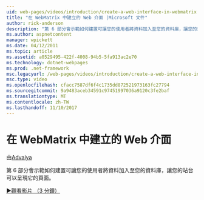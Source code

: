 ```yaml
---
uid: web-pages/videos/introduction/create-a-web-interface-in-webmatrix
title: "在 WebMatrix 中建立的 Web 介面 |Microsoft 文件"
author: rick-anderson
description: "第 6 部分會示範如何建置可讓您的使用者將資料加入至您的資料庫，讓您的站台可以呈現它的頁面。"
ms.author: aspnetcontent
manager: wpickett
ms.date: 04/12/2011
ms.topic: article
ms.assetid: a0529495-422f-4008-94b5-5fa913ac2e70
ms.technology: dotnet-webpages
ms.prod: .net-framework
msc.legacyurl: /web-pages/videos/introduction/create-a-web-interface-in-webmatrix
msc.type: video
ms.openlocfilehash: cfacc7587df6f4c1735dd872521973163fc27794
ms.sourcegitcommit: 9a9483aceb34591c97451997036a9120c3fe2baf
ms.translationtype: MT
ms.contentlocale: zh-TW
ms.lasthandoff: 11/10/2017
---
```

<a name="create-a-web-interface-in-webmatrix"></a>在 WebMatrix 中建立的 Web 介面
====================
由[Advaiya](https://twitter.com/Advaiyasolns)

第 6 部分會示範如何建置可讓您的使用者將資料加入至您的資料庫，讓您的站台可以呈現它的頁面。

[&#9654;觀看影片 （3 分鐘）](https://channel9.msdn.com/Blogs/ASP-NET-Site-Videos/create-a-web-interface-in-webmatrix)
